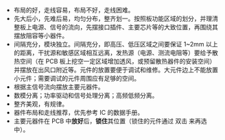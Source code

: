 -   布局的好，走线容易，布局不好，走线困难。
-   先大后小，先难后易，均匀分布，整齐划一。按照板功能区域的划分，并理清整板上电源、信号的流向，先摆接口插件、主要芯片等的大致位置，再围绕其摆放阻容等小器件。
-   间隔充分，模块独立。间隔充分，即高压、低压区域之间要保证 1~2mm 以上的距离，干扰源和敏感区域相互远离，发热源（电源、测流电阻等）要给予散热空间（在 PCB 板上挖空一定区域增加透风，或预留散热器件的安装空间）并摆放在出风口附近等。元件的放置要便于调试和维修。大元件边上不能放置小元件；需要调试的元件周围应有足够的空间。
-   根据主信号流向摆放主要元器件。
-   数模分离；功率驱动和信号处理分离；高频低频分离。
-   整齐美观，有规律。
-   器件布局和走线推荐，优先参考 IC 的数据手册。
-   主要元器件在 PCB 中**放好**后，**锁住**其位置（锁住的元件通过 双击 来再选中）。